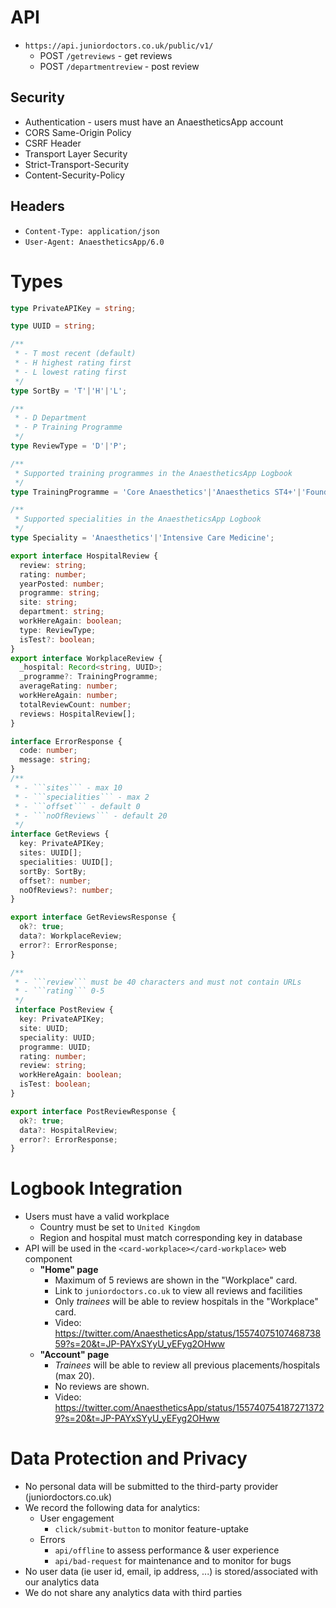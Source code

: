 # API
* ```https://api.juniordoctors.co.uk/public/v1/```
  * POST ```/getreviews``` - get reviews
  * POST ```/departmentreview``` - post review

## Security
  * Authentication - users must have an AnaestheticsApp account
  * CORS Same-Origin Policy
  * CSRF Header
  * Transport Layer Security
  * Strict-Transport-Security
  * Content-Security-Policy

## Headers
* ```Content-Type: application/json```
* ```User-Agent: AnaestheticsApp/6.0```

# Types
```ts
type PrivateAPIKey = string;

type UUID = string;

/**
 * - T most recent (default)
 * - H highest rating first
 * - L lowest rating first
 */
type SortBy = 'T'|'H'|'L';

/**
 * - D Department
 * - P Training Programme
 */
type ReviewType = 'D'|'P';

/**
 * Supported training programmes in the AnaestheticsApp Logbook
 */
type TrainingProgramme = 'Core Anaesthetics'|'Anaesthetics ST4+'|'Foundation Programme';

/**
 * Supported specialities in the AnaestheticsApp Logbook
 */
type Speciality = 'Anaesthetics'|'Intensive Care Medicine';

export interface HospitalReview {
  review: string;
  rating: number;
  yearPosted: number;
  programme: string;
  site: string;
  department: string;
  workHereAgain: boolean;
  type: ReviewType;
  isTest?: boolean;
}
export interface WorkplaceReview {
  _hospital: Record<string, UUID>;
  _programme?: TrainingProgramme;
  averageRating: number;
  workHereAgain: number;
  totalReviewCount: number;
  reviews: HospitalReview[];
}

interface ErrorResponse {
  code: number;
  message: string;
}
/**
 * - ```sites``` - max 10
 * - ```specialities``` - max 2
 * - ```offset``` - default 0
 * - ```noOfReviews``` - default 20
 */
interface GetReviews {
  key: PrivateAPIKey;
  sites: UUID[];
  specialities: UUID[];
  sortBy: SortBy;
  offset?: number;
  noOfReviews?: number;
}

export interface GetReviewsResponse {
  ok?: true;
  data?: WorkplaceReview;
  error?: ErrorResponse;
}

/**
 * - ```review``` must be 40 characters and must not contain URLs
 * - ```rating``` 0-5
 */
 interface PostReview {
  key: PrivateAPIKey;
  site: UUID;
  speciality: UUID;
  programme: UUID;
  rating: number;
  review: string;
  workHereAgain: boolean;
  isTest: boolean;
}

export interface PostReviewResponse {
  ok?: true;
  data?: HospitalReview;
  error?: ErrorResponse;
}
```

# Logbook Integration
* Users must have a valid workplace
  * Country must be set to ```United Kingdom```
  * Region and hospital must match corresponding key in database
* API will be used in the ```<card-workplace></card-workplace>``` web component
	* **"Home" page**
		* Maximum of 5 reviews are shown in the "Workplace" card.
		* Link to ```juniordoctors.co.uk``` to view all reviews and facilities
		* Only _trainees_ will be able to review hospitals in the "Workplace" card.
		* Video: https://twitter.com/AnaestheticsApp/status/1557407510746873859?s=20&t=JP-PAYxSYyU_yEFyg2OHww
	* **"Account" page**
		* _Trainees_ will be able to review all previous placements/hospitals (max 20).
		* No reviews are shown.
		* Video: https://twitter.com/AnaestheticsApp/status/1557407541872713729?s=20&t=JP-PAYxSYyU_yEFyg2OHww

# Data Protection and Privacy
* No personal data will be submitted to the third-party provider (juniordoctors.co.uk)
* We record the following data for analytics:
	* User engagement
		* ```click/submit-button``` to monitor feature-uptake
	* Errors
		* ```api/offline``` to assess performance & user experience
		* ```api/bad-request``` for maintenance and to monitor for bugs
* No user data (ie user id, email, ip address, ...) is stored/associated with our analytics data
* We do not share any analytics data with third parties
